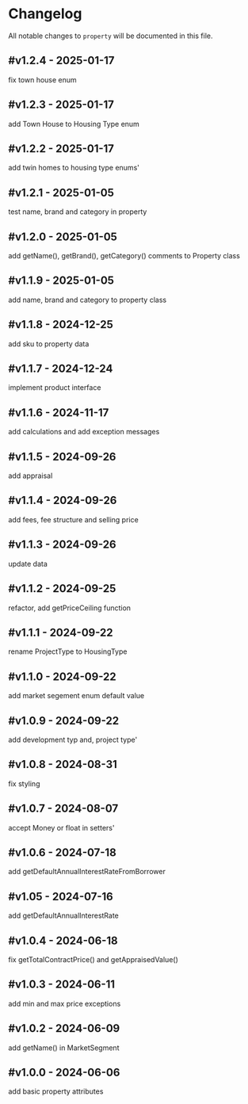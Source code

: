 # Changelog

All notable changes to `property` will be documented in this file.

## #v1.2.4 - 2025-01-17

fix town house enum

## #v1.2.3 - 2025-01-17

add Town House to Housing Type enum

## #v1.2.2 - 2025-01-17

add twin homes to housing type enums'

## #v1.2.1 - 2025-01-05

test name, brand and category in property

## #v1.2.0 - 2025-01-05

add getName(), getBrand(), getCategory() comments to Property class

## #v1.1.9 - 2025-01-05

add name, brand and category to property class

## #v1.1.8 - 2024-12-25

add sku to property data

## #v1.1.7 - 2024-12-24

implement product interface

## #v1.1.6 - 2024-11-17

add calculations and add exception messages

## #v1.1.5 - 2024-09-26

add appraisal

## #v1.1.4 - 2024-09-26

add fees, fee structure and selling price

## #v1.1.3 - 2024-09-26

update data

## #v1.1.2 - 2024-09-25

refactor, add getPriceCeiling function

## #v1.1.1 - 2024-09-22

rename ProjectType to HousingType

## #v1.1.0 - 2024-09-22

add market segement enum default value

## #v1.0.9 - 2024-09-22

add development typ and, project type'

## #v1.0.8 - 2024-08-31

fix styling

## #v1.0.7 - 2024-08-07

accept Money or float in setters'

## #v1.0.6 - 2024-07-18

add getDefaultAnnualInterestRateFromBorrower

## #v1.05 - 2024-07-16

add getDefaultAnnualInterestRate

## #v1.0.4 - 2024-06-18

fix getTotalContractPrice() and getAppraisedValue()

## #v1.0.3 - 2024-06-11

add min and max price exceptions

## #v1.0.2 - 2024-06-09

add getName() in MarketSegment

## #v1.0.0 - 2024-06-06

add basic property attributes
